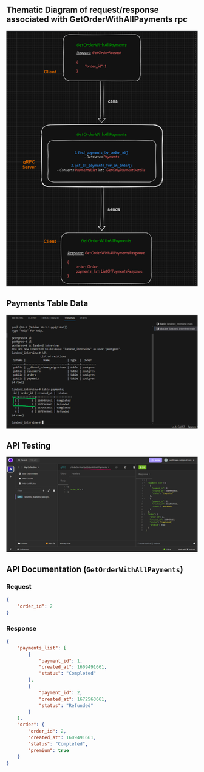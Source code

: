 ## Thematic Diagram of request/response associated with GetOrderWithAllPayments rpc

![diagram](screenshots/thematic-diagram.png)

## Payments Table Data
![payments-table-data](screenshots/payments_table.png)

## API Testing
![request/response](screenshots/api_testing.png)

## API Documentation (`GetOrderWithAllPayments`)
### Request
```json
{
	"order_id": 2
}
```

### Response
```json
{
	"payments_list": [
		{
			"payment_id": 1,
			"created_at": 1609491661,
			"status": "Completed"
		},
		{
			"payment_id": 2,
			"created_at": 1672563661,
			"status": "Refunded"
		}
	],
	"order": {
		"order_id": 2,
		"created_at": 1609491661,
		"status": "Completed",
		"premium": true
	}
}
```